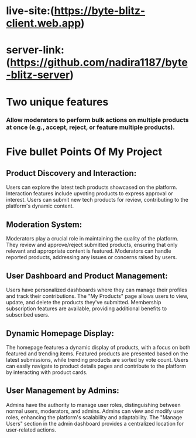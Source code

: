 # live-site:(https://byte-blitz-client.web.app)
# server-link:(https://github.com/nadira1187/byte-blitz-server)
# Two unique features
  ### Allow moderators to perform bulk actions on multiple products at once (e.g., accept, reject, or feature multiple products). 
# Five bullet Points Of My Project
## Product Discovery and Interaction:
Users can explore the latest tech products showcased on the platform.
Interaction features include upvoting products to express approval or interest.
Users can submit new tech products for review, contributing to the platform's dynamic content.
## Moderation System:
Moderators play a crucial role in maintaining the quality of the platform.
They review and approve/reject submitted products, ensuring that only relevant and appropriate content is featured.
Moderators can handle reported products, addressing any issues or concerns raised by users.
## User Dashboard and Product Management:
Users have personalized dashboards where they can manage their profiles and track their contributions.
The "My Products" page allows users to view, update, and delete the products they've submitted.
Membership subscription features are available, providing additional benefits to subscribed users.
## Dynamic Homepage Display:
The homepage features a dynamic display of products, with a focus on both featured and trending items.
Featured products are presented based on the latest submissions, while trending products are sorted by vote count.
Users can easily navigate to product details pages and contribute to the platform by interacting with product cards.
## User Management by Admins:
Admins have the authority to manage user roles, distinguishing between normal users, moderators, and admins.
Admins can view and modify user roles, enhancing the platform's scalability and adaptability.
The "Manage Users" section in the admin dashboard provides a centralized location for user-related actions.





